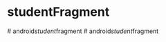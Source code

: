# studentFragment
#   a n d r o i d _ s t u d e n t _ f r a g m e n t  
 #   a n d r o i d _ s t u d e n t _ f r a g m e n t  
 